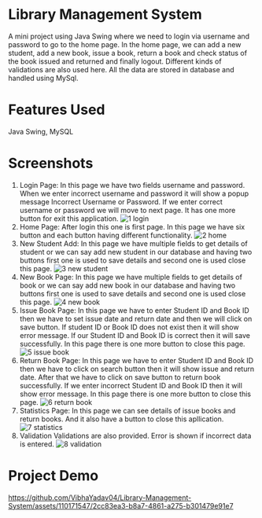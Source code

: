 # Library Management System
A mini project using Java Swing where we need to login via username and password to go to the home page.
In the home page, we can add a new student, add a new book, issue a book, return a book and check status of the book issued and returned and finally logout.
Different kinds of validations are also used here. All the data are stored in database and handled using MySql.














# Features Used
Java Swing, MySQL

# Screenshots
1. Login Page:
In this page we have two fields username and password. When we enter incorrect username and password it will show a popup message Incorrect Username or Password. If we enter correct username or password we will move to next page. It has one more button for exit this application.
![1 login](https://github.com/VibhaYadav04/Library-Management-System/assets/110171547/9a87053d-2157-4813-9e7f-169a53c4bd2b)
2. Home Page:
After login this one is first page. In this page we have six button and each button having different functionality.
![2 home](https://github.com/VibhaYadav04/Library-Management-System/assets/110171547/16c4420e-c513-4187-8505-f0cf3c8b9ec1)
 3. New Student Add:
In this page we have multiple fields to get details of student or we can say add new student in our database and having two buttons first one is used to save details and second one is used close this page.
![3 new student](https://github.com/VibhaYadav04/Library-Management-System/assets/110171547/d963306e-ea0e-4c5c-8a60-b382ffb60a7e)
4. New Book Page:
In this page we have multiple fields to get details of book or we can say add new book in our database and having two buttons first one is used to save details and second one is used close this page.
![4 new book](https://github.com/VibhaYadav04/Library-Management-System/assets/110171547/a295508a-ec88-499a-a1d9-e35fde59d5f8)
5. Issue Book Page:
In this page we have to enter Student ID and Book ID then we have to set  issue date and return date and then we will click on save button. If student ID or Book ID does not exist then it will show error message. If our Student ID and Book ID is correct then it will save successfully. In this page there is one more button to close this page.
![5 issue book](https://github.com/VibhaYadav04/Library-Management-System/assets/110171547/2c10e0ac-3589-4c88-ae63-4c36e46c0f04)
6. Return Book Page:
In this page we have to enter Student ID and Book ID then we have to click on search button then it will show issue and return date. After that we have to click on save button to return book successfully. If we enter incorrect Student ID and Book ID then it will show error message. In this page there is one more button to close this page.
![6 return book](https://github.com/VibhaYadav04/Library-Management-System/assets/110171547/396950cc-b250-4c54-8fe0-168aaf0aedf2)
7. Statistics Page:
In this page we can see details of issue books and return books. And it also have a button to close this apllication.
![7 statistics](https://github.com/VibhaYadav04/Library-Management-System/assets/110171547/a74f7cdb-e6b6-4cb6-be4d-6ae66e60c053)
8. Validation
 Validations are also provided. Error is shown if incorrect data is entered.
![8 validation](https://github.com/VibhaYadav04/Library-Management-System/assets/110171547/38ea03f1-652b-4896-bf58-d45007df6d46)

# Project Demo




https://github.com/VibhaYadav04/Library-Management-System/assets/110171547/2cc83ea3-b8a7-4861-a275-b301479e91e7

